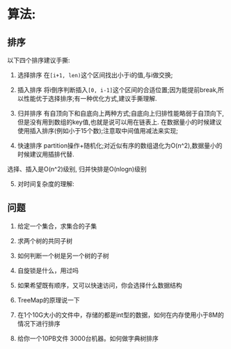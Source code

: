 # 算法:
## 排序
以下四个排序建议手撕:
1. 选择排序
    在`[i+1, len)`这个区间找出小于i的值,与i做交换;
2. 插入排序
    将i倒序判断插入`[0, i-1]`这个区间的合适位置;因为能提前break,所以性能优于选择排序;有一种优化方式,建议手撕理解.
3. 归并排序
    有自顶向下和自底向上两种方式;自底向上归排性能略弱于自顶向下,但是没有用到数组的key值,也就是说可以用在链表上.
    在数据量小的时候建议使用插入排序(例如小于15个数);注意取中间值用减法来实现;
    
4. 快速排序
    partition操作+随机化;对近似有序的数组退化为O(n^2),数据量小的时候建议用插排代替.

选择、插入是O(n^2)级别, 归并快排是O(nlogn)级别


5. 对时间复杂度的理解:


## 问题
1. 给定一个集合，求集合的子集

2. 求两个树的共同子树

3. 如何判断一个树是另一个树的子树

4. 自旋锁是什么，用过吗

5. 如果希望既有顺序，又可以快速访问，你会选择什么数据结构

6. TreeMap的原理说一下

7. 在1个10G大小的文件中，存储的都是int型的数据，如何在内存使用小于8M的情况下进行排序

8. 给你一个10PB文件  3000台机器。如何做字典树排序